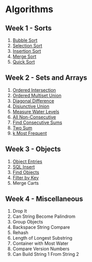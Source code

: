 # Algorithms

## Week 1 - Sorts
1. [Bubble Sort](./w1-sorts/w1d1-bubble-sort.js)
2. [Selection Sort](./w1-sorts/w1d2-selection-sort.js)
3. [Insertion Sort](./w1-sorts/w1d3-insertion-sort.js)
4. [Merge Sort](./w1-sorts/w1d4-merge-sort.js)
5. [Quick Sort](./w1-sorts/w1d5-quick-sort.js)

## Week 2 - Sets and Arrays
1. [Ordered Intersection](./w2-sets-and-arrays/w2d1-ordered-intersection.js)
2. [Ordered Multiset Union](./w2-sets-and-arrays/w2d2-ordered-multiset-union.js)
3. [Diagonal Difference](./w2-sets-and-arrays/w2d2-diagonal-difference.js)
4. [Disjunctive Union](./w2-sets-and-arrays/w2d3-disjunctive-union.js)
5. [Measure Water Levels](./w2-sets-and-arrays/w2d3-measure-water-levels.js)
6. [All Non-Consecutive](./w2-sets-and-arrays/w2d4-all-non-consecutive.js)
7. [Find Consecutive Sums](./w2-sets-and-arrays/w2d4-find-consecutive-sums.js)
8. [Two Sum](./w2-sets-and-arrays/w2d5-two-sum.js)
9. [k Most Frequent](./w2-sets-and-arrays/w2d4-k-most-frequent.js)

## Week 3 - Objects
1. [Object Entries](./w3-objects/w3d1-object-entries.js)
2. [SQL Insert](./w3-objects/w3d1-sql-insert.js)
3. [Find Objects](./w3-objects/w3d2-find-objects.js)
4. [Filter by Key](./w3-objects/w3d4-filter-by-key.js)
5. Merge Carts

## Week 4 - Miscellaneous
1. Drop It
2. Can String Become Palindrom
3. Group Objects
4. Backspace String Compare
5. Rehash
6. Length of Longest Substring
7. Container with Most Water
8. Compare Version Numbers
9. Can Build String 1 From String 2